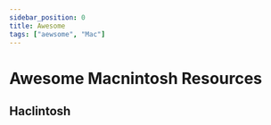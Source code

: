 ```yaml
---
sidebar_position: 0
title: Awesome
tags: ["aewsome", "Mac"]
---
```


Awesome Macnintosh Resources
============================


Haclintosh
----------

